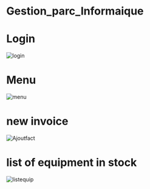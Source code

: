 # Gestion_parc_Informaique
# Login
![login](https://user-images.githubusercontent.com/100965609/171054733-ac14bd10-7696-4241-8fb0-16ff266b1685.png)
# Menu
![menu](https://user-images.githubusercontent.com/100965609/171055134-3dbe1a00-3dce-47c0-ba8b-3c44cc8e658f.png)
# new invoice
![Ajoutfact](https://user-images.githubusercontent.com/100965609/171055489-3876e35a-a328-4dab-a963-cc77653f6cb0.png)
# list of equipment in stock
![listequip](https://user-images.githubusercontent.com/100965609/171055609-ba029a98-6fe7-4ef3-92e6-a071fcda2223.png)
